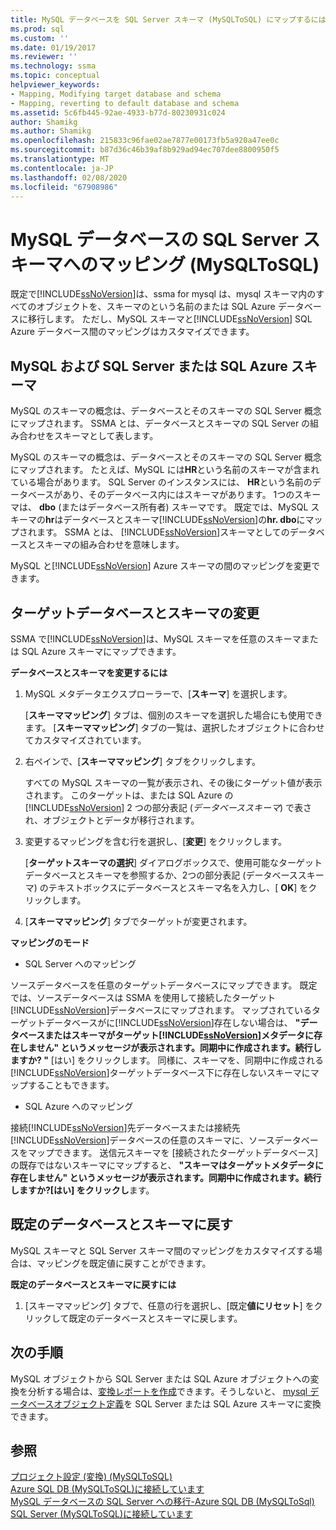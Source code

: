 ```yaml
---
title: MySQL データベースを SQL Server スキーマ (MySQLToSQL) にマップするにはMicrosoft Docs
ms.prod: sql
ms.custom: ''
ms.date: 01/19/2017
ms.reviewer: ''
ms.technology: ssma
ms.topic: conceptual
helpviewer_keywords:
- Mapping, Modifying target database and schema
- Mapping, reverting to default database and schema
ms.assetid: 5c6fb445-92ae-4933-b77d-80230931c024
author: Shamikg
ms.author: Shamikg
ms.openlocfilehash: 215833c96fae02ae7877e00173fb5a920a47ee0c
ms.sourcegitcommit: b87d36c46b39af8b929ad94ec707dee8800950f5
ms.translationtype: MT
ms.contentlocale: ja-JP
ms.lasthandoff: 02/08/2020
ms.locfileid: "67908986"
---
```

# <a name="mapping-mysql-databases-to-sql-server-schemas-mysqltosql"></a>MySQL データベースの SQL Server スキーマへのマッピング (MySQLToSQL)
既定で[!INCLUDE[ssNoVersion](../../includes/ssnoversion-md.md)]は、ssma for mysql は、mysql スキーマ内のすべてのオブジェクトを、スキーマのという名前のまたは SQL Azure データベースに移行します。 ただし、MySQL スキーマと[!INCLUDE[ssNoVersion](../../includes/ssnoversion-md.md)] SQL Azure データベース間のマッピングはカスタマイズできます。  
  
## <a name="mysql-and-sql-server-or-sql-azure-schemas"></a>MySQL および SQL Server または SQL Azure スキーマ  
MySQL のスキーマの概念は、データベースとそのスキーマの SQL Server 概念にマップされます。 SSMA とは、データベースとスキーマの SQL Server の組み合わせをスキーマとして表します。  
  
MySQL のスキーマの概念は、データベースとそのスキーマの SQL Server 概念にマップされます。 たとえば、MySQL には**HR**という名前のスキーマが含まれている場合があります。 SQL Server のインスタンスには、 **HR**という名前のデータベースがあり、そのデータベース内にはスキーマがあります。 1つのスキーマは、 **dbo** (またはデータベース所有者) スキーマです。 既定では、MySQL スキーマの**hr**はデータベースとスキーマ[!INCLUDE[ssNoVersion](../../includes/ssnoversion-md.md)]の**hr. dbo**にマップされます。 SSMA とは、 [!INCLUDE[ssNoVersion](../../includes/ssnoversion-md.md)]スキーマとしてのデータベースとスキーマの組み合わせを意味します。  
  
MySQL と[!INCLUDE[ssNoVersion](../../includes/ssnoversion-md.md)] Azure スキーマの間のマッピングを変更できます。  
  
## <a name="modifying-the-target-database-and-schema"></a>ターゲットデータベースとスキーマの変更  
SSMA で[!INCLUDE[ssNoVersion](../../includes/ssnoversion-md.md)]は、MySQL スキーマを任意のスキーマまたは SQL Azure スキーマにマップできます。  
  
**データベースとスキーマを変更するには**  
  
1.  MySQL メタデータエクスプローラーで、[**スキーマ**] を選択します。  
  
    [**スキーママッピング**] タブは、個別のスキーマを選択した場合にも使用できます。 [**スキーママッピング**] タブの一覧は、選択したオブジェクトに合わせてカスタマイズされています。  
  
2.  右ペインで、[**スキーママッピング**] タブをクリックします。  
  
    すべての MySQL スキーマの一覧が表示され、その後にターゲット値が表示されます。 このターゲットは、または SQL Azure の[!INCLUDE[ssNoVersion](../../includes/ssnoversion-md.md)] 2 つの部分表記 (*データベーススキーマ*) で表され、オブジェクトとデータが移行されます。  
  
3.  変更するマッピングを含む行を選択し、[**変更**] をクリックします。  
  
    [**ターゲットスキーマの選択**] ダイアログボックスで、使用可能なターゲットデータベースとスキーマを参照するか、2つの部分表記 (データベーススキーマ) のテキストボックスにデータベースとスキーマ名を入力し、[ **OK**] をクリックします。  
  
4.  [**スキーママッピング**] タブでターゲットが変更されます。  
  
**マッピングのモード**  
  
-   SQL Server へのマッピング  
  
ソースデータベースを任意のターゲットデータベースにマップできます。 既定では、ソースデータベースは SSMA を使用して接続したターゲット[!INCLUDE[ssNoVersion](../../includes/ssnoversion-md.md)]データベースにマップされます。 マップされているターゲットデータベースがに[!INCLUDE[ssNoVersion](../../includes/ssnoversion-md.md)]存在しない場合は、 **"データベースまたはスキーマがターゲット[!INCLUDE[ssNoVersion](../../includes/ssnoversion-md.md)]メタデータに存在しません" というメッセージが表示されます。同期中に作成されます。続行しますか? "** [はい] をクリックします。 同様に、スキーマを、同期中に作成される[!INCLUDE[ssNoVersion](../../includes/ssnoversion-md.md)]ターゲットデータベース下に存在しないスキーマにマップすることもできます。  
  
-   SQL Azure へのマッピング  
  
接続[!INCLUDE[ssNoVersion](../../includes/ssnoversion-md.md)]先データベースまたは接続先[!INCLUDE[ssNoVersion](../../includes/ssnoversion-md.md)]データベースの任意のスキーマに、ソースデータベースをマップできます。 送信元スキーマを [接続されたターゲットデータベース] の既存ではないスキーマにマップすると、 **"スキーマはターゲットメタデータに存在しません" というメッセージが表示されます。同期中に作成されます。続行しますか?[はい] をクリックし**ます。  
  
## <a name="reverting-to-the-default-database-and-schema"></a>既定のデータベースとスキーマに戻す  
MySQL スキーマと SQL Server スキーマ間のマッピングをカスタマイズする場合は、マッピングを既定値に戻すことができます。  
  
**既定のデータベースとスキーマに戻すには**  
  
1.  [スキーママッピング] タブで、任意の行を選択し、[既定**値にリセット**] をクリックして既定のデータベースとスキーマに戻します。  
  
## <a name="next-steps"></a>次の手順  
MySQL オブジェクトから SQL Server または SQL Azure オブジェクトへの変換を分析する場合は、[変換レポートを作成](assessing-mysql-databases-for-conversion-mysqltosql.md)できます。そうしないと、 [mysql データベースオブジェクト定義](converting-mysql-databases-mysqltosql.md)を SQL Server または SQL Azure スキーマに変換できます。  
  
## <a name="see-also"></a>参照  
[プロジェクト設定 &#40;変換&#41; &#40;MySQLToSQL&#41;](../../ssma/mysql/project-settings-conversion-mysqltosql.md)  
[Azure SQL DB &#40;MySQLToSQL&#41;に接続しています](../../ssma/mysql/connecting-to-azure-sql-db-mysqltosql.md)  
[MySQL データベースの SQL Server への移行-Azure SQL DB &#40;MySQLToSql&#41;](../../ssma/mysql/migrating-mysql-databases-to-sql-server-azure-sql-db-mysqltosql.md)  
[SQL Server &#40;MySQLToSQL&#41;に接続しています](../../ssma/mysql/connecting-to-sql-server-mysqltosql.md)  
  

